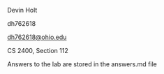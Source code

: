 Devin Holt

dh762618

dh762618@ohio.edu

CS 2400, Section 112

Answers to the lab are stored in the answers.md file
